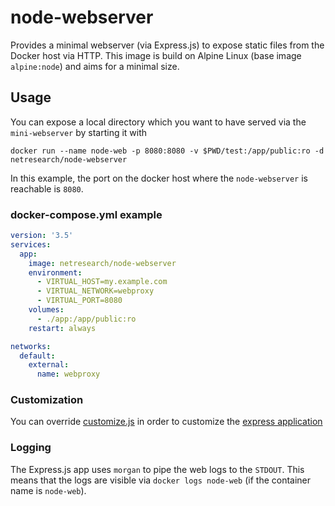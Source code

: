 # node-webserver

Provides a minimal webserver (via Express.js) to expose static files from the Docker host via HTTP.
This image is build on Alpine Linux (base image `alpine:node`) and aims for a minimal size.

## Usage

You can expose a local directory which you want to have served via the `mini-webserver` by starting it with

`docker run --name node-web -p 8080:8080 -v $PWD/test:/app/public:ro -d netresearch/node-webserver`

In this example, the port on the docker host where the `node-webserver` is reachable is `8080`.

### docker-compose.yml example

```yaml
version: '3.5'
services:
  app:
    image: netresearch/node-webserver
    environment:
      - VIRTUAL_HOST=my.example.com
      - VIRTUAL_NETWORK=webproxy
      - VIRTUAL_PORT=8080
    volumes:
      - ./app:/app/public:ro
    restart: always

networks:
  default:
    external:
      name: webproxy
```

### Customization

You can override [customize.js](customize.js) in order to customize the [express application](http://expressjs.com/en/4x/api.html#app)

### Logging

The Express.js app uses `morgan` to pipe the web logs to the `STDOUT`. This means that the logs are visible via
`docker logs node-web` (if the container name is `node-web`).
